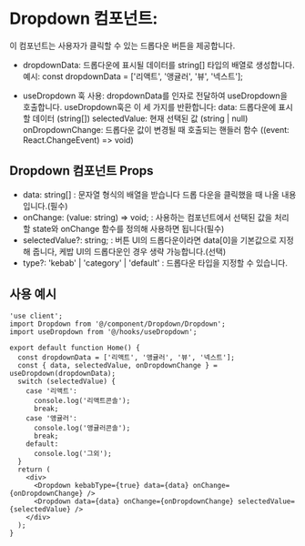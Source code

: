 <!-- 미리보기 열기:
.md 파일을 열고, Ctrl + Shift + V (Mac에서는 Cmd + Shift + V)를 누르면 바로 미리보기를 열 수 있습니다.
또는 우측 상단의 아이콘 메뉴에서 "Open Preview" 버튼을 클릭할 수 있습니다. -->

# Dropdown 컴포넌트:

이 컴포넌트는 사용자가 클릭할 수 있는 드롭다운 버튼을 제공합니다.

<!-- 물음표가 없으면 필수값, 있으면 선택값이고, [default = 기본값]으로 기본값이 있다면 작성해주세요. -->

- dropdownData:
  드롭다운에 표시될 데이터를 string[] 타입의 배열로 생성합니다.
  예시: const dropdownData = ['리액트', '앵귤러', '뷰', '넥스트'];

- useDropdown 훅 사용:
  dropdownData를 인자로 전달하여 useDropdown을 호출합니다.
  useDropdown훅은 이 세 가지를 반환합니다:
  data: 드롭다운에 표시할 데이터 (string[])
  selectedValue: 현재 선택된 값 (string | null)
  onDropdownChange: 드롭다운 값이 변경될 때 호출되는 핸들러 함수 ((event: React.ChangeEvent<HTMLSelectElement>) => void)

## Dropdown 컴포넌트 Props

- data: string[] : 문자열 형식의 배열을 받습니다 드롭 다운을 클릭했을 때 나올 내용입니다.(필수)
- onChange: (value: string) => void; : 사용하는 컴포넌트에서 선택된 값을 처리할 state와 onChange 함수를 정의해 사용하면 됩니다(필수)
- selectedValue?: string; : 버튼 UI의 드롭다운이라면 data[0]을 기본값으로
  지정해 줍니다, 케밥 UI의 드롭다운인 경우 생략 가능합니다.(선택)
- type?: 'kebab' | 'category' | 'default' : 드롭다운 타입을 지정할 수 있습니다.

## 사용 예시

```tsx
'use client';
import Dropdown from '@/component/Dropdown/Dropdown';
import useDropdown from '@/hooks/useDropdown';

export default function Home() {
  const dropdownData = ['리액트', '앵귤러', '뷰', '넥스트'];
  const { data, selectedValue, onDropdownChange } = useDropdown(dropdownData);
  switch (selectedValue) {
    case '리액트':
      console.log('리액트콘솔');
      break;
    case '앵귤러':
      console.log('앵귤러콘솔');
      break;
    default:
      console.log('그외');
  }
  return (
    <div>
      <Dropdown kebabType={true} data={data} onChange={onDropdownChange} />
      <Dropdown data={data} onChange={onDropdownChange} selectedValue={selectedValue} />
    </div>
  );
}
```
